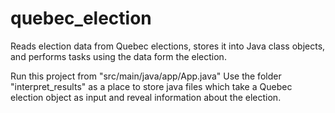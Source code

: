 # quebec_election
 Reads election data from Quebec elections, stores it into Java class objects, and performs tasks using the data form the election.
 
 Run this project from "src/main/java/app/App.java"
 Use the folder "interpret_results" as a place to store java files which take a Quebec election object as input and reveal information about the election.
